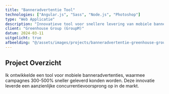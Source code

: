 ```yaml
---
title: "Banneradvertentie Tool"
technologies: ["Angular.js", "Sass", "Node.js", "Photoshop"]
type: "Web Applicatie"
description: "Innovatieve tool voor snellere levering van mobiele banneradvertenties"
client: "Greenhouse Group (GroupM)"
datum: 2024-03-11
uitgelicht: true
afbeelding: "@/assets/images/projects/banneradvertentie-greenhouse-group.png"
---
```


## Project Overzicht

Ik ontwikkelde een tool voor mobiele banneradvertenties, waarmee campagnes 300-500% sneller geleverd konden worden. Deze innovatie leverde een aanzienlijke concurrentievoorsprong op in de markt.
